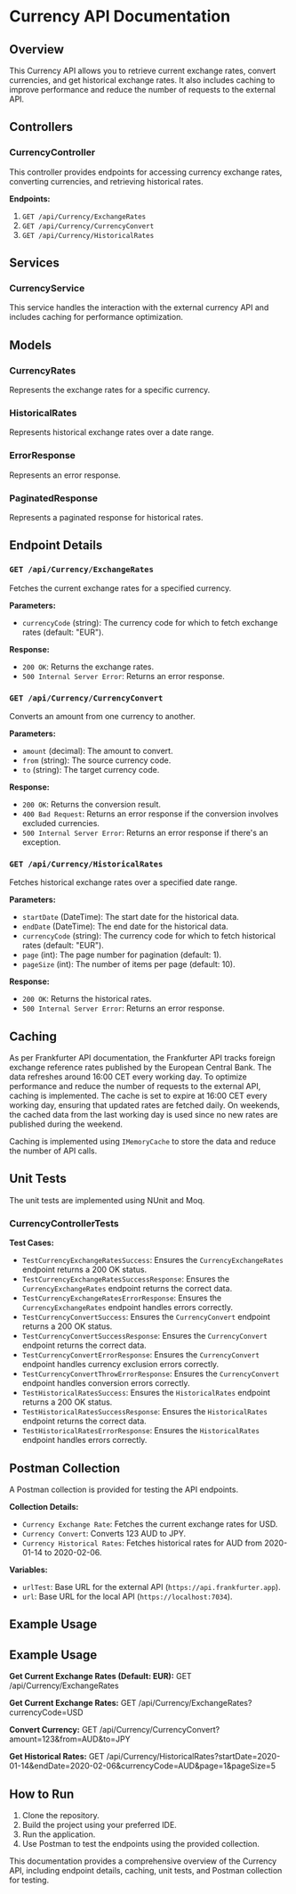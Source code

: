 # Currency API Documentation

## Overview
This Currency API allows you to retrieve current exchange rates, convert currencies, and get historical exchange rates. It also includes caching to improve performance and reduce the number of requests to the external API.

## Controllers

### CurrencyController
This controller provides endpoints for accessing currency exchange rates, converting currencies, and retrieving historical rates.

**Endpoints:**
1. `GET /api/Currency/ExchangeRates`
2. `GET /api/Currency/CurrencyConvert`
3. `GET /api/Currency/HistoricalRates`

## Services

### CurrencyService
This service handles the interaction with the external currency API and includes caching for performance optimization.

## Models

### CurrencyRates
Represents the exchange rates for a specific currency.

### HistoricalRates
Represents historical exchange rates over a date range.

### ErrorResponse
Represents an error response.

### PaginatedResponse<T>
Represents a paginated response for historical rates.

## Endpoint Details

### `GET /api/Currency/ExchangeRates`
Fetches the current exchange rates for a specified currency.

**Parameters:**
- `currencyCode` (string): The currency code for which to fetch exchange rates (default: "EUR").

**Response:**
- `200 OK`: Returns the exchange rates.
- `500 Internal Server Error`: Returns an error response.

### `GET /api/Currency/CurrencyConvert`
Converts an amount from one currency to another.

**Parameters:**
- `amount` (decimal): The amount to convert.
- `from` (string): The source currency code.
- `to` (string): The target currency code.

**Response:**
- `200 OK`: Returns the conversion result.
- `400 Bad Request`: Returns an error response if the conversion involves excluded currencies.
- `500 Internal Server Error`: Returns an error response if there's an exception.

### `GET /api/Currency/HistoricalRates`
Fetches historical exchange rates over a specified date range.

**Parameters:**
- `startDate` (DateTime): The start date for the historical data.
- `endDate` (DateTime): The end date for the historical data.
- `currencyCode` (string): The currency code for which to fetch historical rates (default: "EUR").
- `page` (int): The page number for pagination (default: 1).
- `pageSize` (int): The number of items per page (default: 10).

**Response:**
- `200 OK`: Returns the historical rates.
- `500 Internal Server Error`: Returns an error response.

## Caching
As per Frankfurter API documentation, the Frankfurter API tracks foreign exchange reference rates published by the European Central Bank. The data refreshes around 16:00 CET every working day. To optimize performance and reduce the number of requests to the external API, caching is implemented. The cache is set to expire at 16:00 CET every working day, ensuring that updated rates are fetched daily. On weekends, the cached data from the last working day is used since no new rates are published during the weekend.

Caching is implemented using `IMemoryCache` to store the data and reduce the number of API calls.

## Unit Tests

The unit tests are implemented using NUnit and Moq.

### CurrencyControllerTests

**Test Cases:**
- `TestCurrencyExchangeRatesSuccess`: Ensures the `CurrencyExchangeRates` endpoint returns a 200 OK status.
- `TestCurrencyExchangeRatesSuccessResponse`: Ensures the `CurrencyExchangeRates` endpoint returns the correct data.
- `TestCurrencyExchangeRatesErrorResponse`: Ensures the `CurrencyExchangeRates` endpoint handles errors correctly.
- `TestCurrencyConvertSuccess`: Ensures the `CurrencyConvert` endpoint returns a 200 OK status.
- `TestCurrencyConvertSuccessResponse`: Ensures the `CurrencyConvert` endpoint returns the correct data.
- `TestCurrencyConvertErrorResponse`: Ensures the `CurrencyConvert` endpoint handles currency exclusion errors correctly.
- `TestCurrencyConvertThrowErrorResponse`: Ensures the `CurrencyConvert` endpoint handles conversion errors correctly.
- `TestHistoricalRatesSuccess`: Ensures the `HistoricalRates` endpoint returns a 200 OK status.
- `TestHistoricalRatesSuccessResponse`: Ensures the `HistoricalRates` endpoint returns the correct data.
- `TestHistoricalRatesErrorResponse`: Ensures the `HistoricalRates` endpoint handles errors correctly.

## Postman Collection

A Postman collection is provided for testing the API endpoints.

**Collection Details:**
- `Currency Exchange Rate`: Fetches the current exchange rates for USD.
- `Currency Convert`: Converts 123 AUD to JPY.
- `Currency Historical Rates`: Fetches historical rates for AUD from 2020-01-14 to 2020-02-06.

**Variables:**
- `urlTest`: Base URL for the external API (`https://api.frankfurter.app`).
- `url`: Base URL for the local API (`https://localhost:7034`).

## Example Usage

## Example Usage

**Get Current Exchange Rates (Default: EUR):**
GET /api/Currency/ExchangeRates

**Get Current Exchange Rates:**
GET /api/Currency/ExchangeRates?currencyCode=USD

**Convert Currency:**
GET /api/Currency/CurrencyConvert?amount=123&from=AUD&to=JPY


**Get Historical Rates:**
GET /api/Currency/HistoricalRates?startDate=2020-01-14&endDate=2020-02-06&currencyCode=AUD&page=1&pageSize=5


## How to Run

1. Clone the repository.
2. Build the project using your preferred IDE.
3. Run the application.
4. Use Postman to test the endpoints using the provided collection.

This documentation provides a comprehensive overview of the Currency API, including endpoint details, caching, unit tests, and Postman collection for testing.


